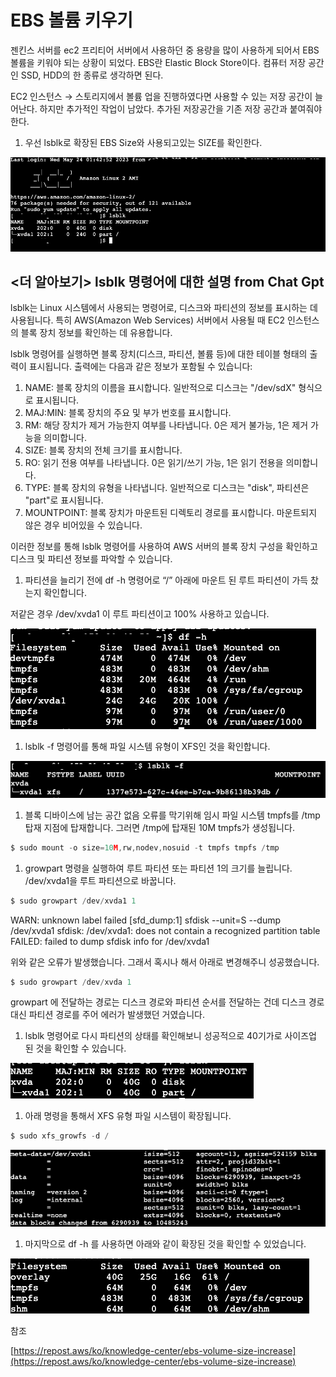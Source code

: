 # EBS 볼륨 키우기

젠킨스 서버를 ec2 프리티어 서버에서 사용하던 중 용량을 많이 사용하게 되어서 EBS 볼륨을 키워야 되는 상황이 되었다. EBS란 Elastic Block Store이다. 컴퓨터 저장 공간인 SSD, HDD의 한 종류로 생각하면 된다.

EC2 인스턴스 → 스토리지에서 볼륨 업을 진행하였다면 사용할 수 있는 저장 공간이 늘어난다.
하지만 추가적인 작업이 남았다. 추가된 저장공간을 기존 저장 공간과 붙여줘야한다.

1. 우선 lsblk로 확장된 EBS Size와 사용되고있는 SIZE를 확인한다. 

![Untitled](Untitled.png)

## <더 알아보기> lsblk 명령어에 대한 설명 from Chat Gpt

lsblk는 Linux 시스템에서 사용되는 명령어로, 디스크와 파티션의 정보를 표시하는 데 사용됩니다. 특히 AWS(Amazon Web Services) 서버에서 사용될 때 EC2 인스턴스의 블록 장치 정보를 확인하는 데 유용합니다.

lsblk 명령어를 실행하면 블록 장치(디스크, 파티션, 볼륨 등)에 대한 테이블 형태의 출력이 표시됩니다. 출력에는 다음과 같은 정보가 포함될 수 있습니다:

1. NAME: 블록 장치의 이름을 표시합니다. 일반적으로 디스크는 "/dev/sdX" 형식으로 표시됩니다.
2. MAJ:MIN: 블록 장치의 주요 및 부가 번호를 표시합니다.
3. RM: 해당 장치가 제거 가능한지 여부를 나타냅니다. 0은 제거 불가능, 1은 제거 가능을 의미합니다.
4. SIZE: 블록 장치의 전체 크기를 표시합니다.
5. RO: 읽기 전용 여부를 나타냅니다. 0은 읽기/쓰기 가능, 1은 읽기 전용을 의미합니다.
6. TYPE: 블록 장치의 유형을 나타냅니다. 일반적으로 디스크는 "disk", 파티션은 "part"로 표시됩니다.
7. MOUNTPOINT: 블록 장치가 마운트된 디렉토리 경로를 표시합니다. 마운트되지 않은 경우 비어있을 수 있습니다.

이러한 정보를 통해 lsblk 명령어를 사용하여 AWS 서버의 블록 장치 구성을 확인하고 디스크 및 파티션 정보를 파악할 수 있습니다.

1. 파티션을 늘리기 전에 df -h 명령어로 “/” 아래에 마운트 된 루트 파티션이 가득 찼는지 확인합니다.

저같은 경우 /dev/xvda1 이 루트 파티션이고 100% 사용하고 있습니다.

![Screen Shot 2023-05-24 at 1.12.06 PM.png](Screen_Shot_2023-05-24_at_1.12.06_PM.png)

1. lsblk -f 명령어를 통해 파일 시스템 유형이 XFS인 것을 확인합니다.

![Untitled](Untitled%201.png)

1. 블록 디바이스에 남는 공간 없음 오류를 막기위해 임시 파일 시스템 tmpfs를 /tmp 탑재 지점에 탑재합니다. 그러면 /tmp에 탑재된 10M tmpfs가 생성됩니다.

```jsx
$ sudo mount -o size=10M,rw,nodev,nosuid -t tmpfs tmpfs /tmp
```

1. growpart 명령을 실행하여 루트 파티션 또는 파티션 1의 크기를 늘립니다. /dev/xvda1을 루트 파티션으로 바꿉니다.

```jsx
$ sudo growpart /dev/xvda1 1
```

WARN: unknown label
failed [sfd_dump:1] sfdisk --unit=S --dump /dev/xvda1
sfdisk: /dev/xvda1: does not contain a recognized partition table
FAILED: failed to dump sfdisk info for /dev/xvda1

위와 같은 오류가 발생했습니다. 그래서 혹시나 해서 아래로 변경해주니 성공했습니다.

```jsx
$ sudo growpart /dev/xvda 1
```

growpart 에 전달하는 경로는 디스크 경로와 파티션 순서를 전달하는 건데 디스크 경로대신 파티션 경로를 주어 에러가 발생했던 거였습니다.

1. lsblk 명령어로 다시 파티션의 상태를 확인해보니 성공적으로 40기가로 사이즈업 된 것을 확인할 수 있습니다.

![Untitled](Untitled%202.png)

1. 아래 명령을 통해서 XFS 유형 파일 시스템이 확장됩니다.

```jsx
$ sudo xfs_growfs -d /
```

![Untitled](Untitled%203.png)

1. 마지막으로 df -h 를 사용하면 아래와 같이 확장된 것을 확인할 수 있었습니다.

![Untitled](Untitled%204.png)

참조

[https://repost.aws/ko/knowledge-center/ebs-volume-size-increase](https://repost.aws/ko/knowledge-center/ebs-volume-size-increase)